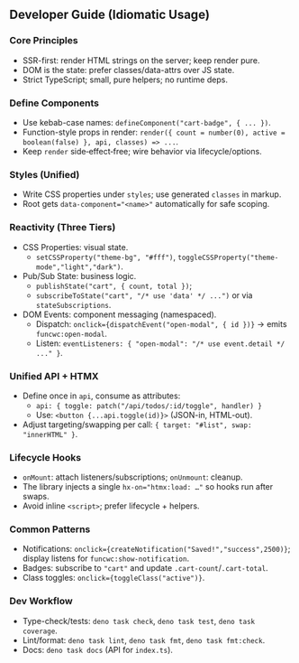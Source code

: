 ## Developer Guide (Idiomatic Usage)

### Core Principles
- SSR-first: render HTML strings on the server; keep render pure.
- DOM is the state: prefer classes/data-attrs over JS state.
- Strict TypeScript; small, pure helpers; no runtime deps.

### Define Components
- Use kebab-case names: `defineComponent("cart-badge", { ... })`.
- Function-style props in render:
  `render({ count = number(0), active = boolean(false) }, api, classes) => ...`.
- Keep `render` side‑effect‑free; wire behavior via lifecycle/options.

### Styles (Unified)
- Write CSS properties under `styles`; use generated `classes` in markup.
- Root gets `data-component="<name>"` automatically for safe scoping.

### Reactivity (Three Tiers)
- CSS Properties: visual state.
  - `setCSSProperty("theme-bg", "#fff")`, `toggleCSSProperty("theme-mode","light","dark")`.
- Pub/Sub State: business logic.
  - `publishState("cart", { count, total })`;
  - `subscribeToState("cart", "/* use 'data' */ ...")` or via `stateSubscriptions`.
- DOM Events: component messaging (namespaced).
  - Dispatch: `onclick={dispatchEvent("open-modal", { id })}` → emits `funcwc:open-modal`.
  - Listen: `eventListeners: { "open-modal": "/* use event.detail */ ..." }`.

### Unified API + HTMX
- Define once in `api`, consume as attributes:
  - `api: { toggle: patch("/api/todos/:id/toggle", handler) }`
  - Use: `<button {...api.toggle(id)}>` (JSON-in, HTML-out).
- Adjust targeting/swapping per call: `{ target: "#list", swap: "innerHTML" }`.

### Lifecycle Hooks
- `onMount`: attach listeners/subscriptions; `onUnmount`: cleanup.
- The library injects a single `hx-on="htmx:load: …"` so hooks run after swaps.
- Avoid inline `<script>`; prefer lifecycle + helpers.

### Common Patterns
- Notifications: `onclick={createNotification("Saved!","success",2500)}`; display listens for `funcwc:show-notification`.
- Badges: subscribe to `"cart"` and update `.cart-count`/`.cart-total`.
- Class toggles: `onclick={toggleClass("active")}`.

### Dev Workflow
- Type-check/tests: `deno task check`, `deno task test`, `deno task coverage`.
- Lint/format: `deno task lint`, `deno task fmt`, `deno task fmt:check`.
- Docs: `deno task docs` (API for `index.ts`).

